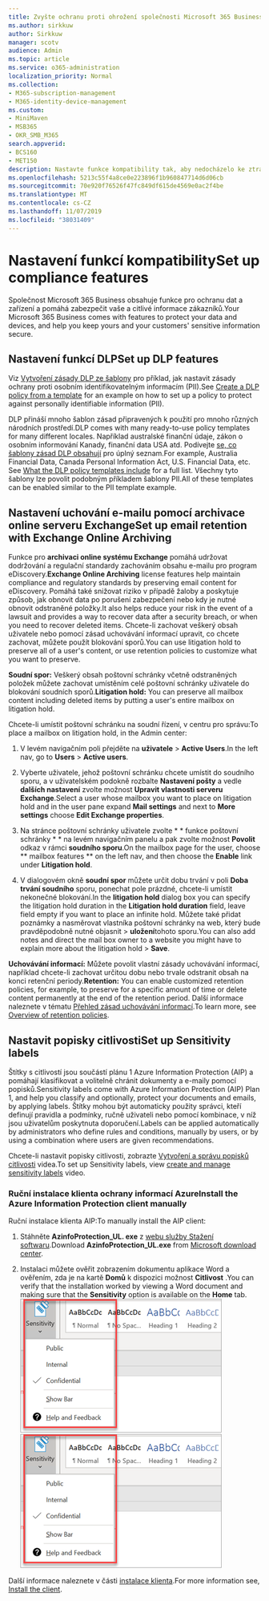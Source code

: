 ```yaml
---
title: Zvyšte ochranu proti ohrožení společnosti Microsoft 365 Business
ms.author: sirkkuw
author: Sirkkuw
manager: scotv
audience: Admin
ms.topic: article
ms.service: o365-administration
localization_priority: Normal
ms.collection:
- M365-subscription-management
- M365-identity-device-management
ms.custom:
- MiniMaven
- MSB365
- OKR_SMB_M365
search.appverid:
- BCS160
- MET150
description: Nastavte funkce kompatibility tak, aby nedocházelo ke ztrátám dat a k popisu citlivých dat.
ms.openlocfilehash: 5213c55f4a8ce0e223896f1b960847714d6d06cb
ms.sourcegitcommit: 70e920f76526f47fc849df615de4569e0ac2f4be
ms.translationtype: MT
ms.contentlocale: cs-CZ
ms.lasthandoff: 11/07/2019
ms.locfileid: "38031409"
---
```

# <a name="set-up-compliance-features"></a><span data-ttu-id="d9905-103">Nastavení funkcí kompatibility</span><span class="sxs-lookup"><span data-stu-id="d9905-103">Set up compliance features</span></span>

<span data-ttu-id="d9905-104">Společnost Microsoft 365 Business obsahuje funkce pro ochranu dat a zařízení a pomáhá zabezpečit vaše a citlivé informace zákazníků.</span><span class="sxs-lookup"><span data-stu-id="d9905-104">Your Microsoft 365 Business comes with features to protect your data and devices, and help you keep yours and your customers' sensitive information secure.</span></span>

## <a name="set-up-dlp-features"></a><span data-ttu-id="d9905-105">Nastavení funkcí DLP</span><span class="sxs-lookup"><span data-stu-id="d9905-105">Set up DLP features</span></span>

<span data-ttu-id="d9905-106">Viz [Vytvoření zásady DLP ze šablony](https://support.office.com/article/59414438-99f5-488b-975c-5023f2254369) pro příklad, jak nastavit zásady ochrany proti osobním identifikovatelným informacím (PII).</span><span class="sxs-lookup"><span data-stu-id="d9905-106">See [Create a DLP policy from a template](https://support.office.com/article/59414438-99f5-488b-975c-5023f2254369) for an example on how to set up a policy to protect against personally identifiable information (PII).</span></span> 
  
<span data-ttu-id="d9905-107">DLP přináší mnoho šablon zásad připravených k použití pro mnoho různých národních prostředí.</span><span class="sxs-lookup"><span data-stu-id="d9905-107">DLP comes with many ready-to-use policy templates for many different locales.</span></span> <span data-ttu-id="d9905-108">Například australské finanční údaje, zákon o osobním informování Kanady, finanční data USA atd. Podívejte [se, co šablony zásad DLP obsahují](https://support.office.com/article/c2e588d3-8f4f-4937-a286-8c399f28953a) pro úplný seznam.</span><span class="sxs-lookup"><span data-stu-id="d9905-108">For example, Australia Financial Data, Canada Personal Information Act, U.S. Financial Data, etc. See [What the DLP policy templates include](https://support.office.com/article/c2e588d3-8f4f-4937-a286-8c399f28953a) for a full list.</span></span> <span data-ttu-id="d9905-109">Všechny tyto šablony lze povolit podobným příkladem šablony PII.</span><span class="sxs-lookup"><span data-stu-id="d9905-109">All of these templates can be enabled similar to the PII template example.</span></span> 
  
## <a name="set-up-email-retention-with-exchange-online-archiving"></a><span data-ttu-id="d9905-110">Nastavení uchování e-mailu pomocí archivace online serveru Exchange</span><span class="sxs-lookup"><span data-stu-id="d9905-110">Set up email retention with Exchange Online Archiving</span></span>

 <span data-ttu-id="d9905-111">Funkce pro **archivaci online systému Exchange** pomáhá udržovat dodržování a regulační standardy zachováním obsahu e-mailu pro program eDiscovery.</span><span class="sxs-lookup"><span data-stu-id="d9905-111">**Exchange Online Archiving** license features help maintain compliance and regulatory standards by preserving email content for eDiscovery.</span></span> <span data-ttu-id="d9905-112">Pomáhá také snižovat riziko v případě žaloby a poskytuje způsob, jak obnovit data po porušení zabezpečení nebo kdy je nutné obnovit odstraněné položky.</span><span class="sxs-lookup"><span data-stu-id="d9905-112">It also helps reduce your risk in the event of a lawsuit and provides a way to recover data after a security breach, or when you need to recover deleted items.</span></span> <span data-ttu-id="d9905-113">Chcete-li zachovat veškerý obsah uživatele nebo pomocí zásad uchovávání informací upravit, co chcete zachovat, můžete použít blokování sporů.</span><span class="sxs-lookup"><span data-stu-id="d9905-113">You can use litigation hold to preserve all of a user's content, or use retention policies to customize what you want to preserve.</span></span>
  
<span data-ttu-id="d9905-114">**Soudní spor:** Veškerý obsah poštovní schránky včetně odstraněných položek můžete zachovat umístěním celé poštovní schránky uživatele do blokování soudních sporů.</span><span class="sxs-lookup"><span data-stu-id="d9905-114">**Litigation hold:** You can preserve all mailbox content including deleted items by putting a user's entire mailbox on litigation hold.</span></span> 
    
<span data-ttu-id="d9905-115">Chcete-li umístit poštovní schránku na soudní řízení, v centru pro správu:</span><span class="sxs-lookup"><span data-stu-id="d9905-115">To place a mailbox on litigation hold, in the Admin center:</span></span>
    
1. <span data-ttu-id="d9905-116">V levém navigačním poli přejděte na **uživatele** \> **Active Users**.</span><span class="sxs-lookup"><span data-stu-id="d9905-116">In the left nav, go to **Users** \> **Active users**.</span></span>
    
2. <span data-ttu-id="d9905-117">Vyberte uživatele, jehož poštovní schránku chcete umístit do soudního sporu, a v uživatelském podokně rozbalte **Nastavení pošty** a vedle **dalších nastavení** zvolte možnost **Upravit vlastnosti serveru Exchange**.</span><span class="sxs-lookup"><span data-stu-id="d9905-117">Select a user whose mailbox you want to place on litigation hold and in the user pane expand **Mail settings** and next to **More settings** choose **Edit Exchange properties**.</span></span>
    
3. <span data-ttu-id="d9905-118">Na stránce poštovní schránky uživatele zvolte \* \* funkce poštovní schránky \* \* na levém navigačním panelu a pak zvolte možnost **Povolit** odkaz v rámci **soudního sporu**.</span><span class="sxs-lookup"><span data-stu-id="d9905-118">On the mailbox page for the user, choose \*\* mailbox features \*\* on the left nav, and then choose the **Enable** link under **Litigation hold**.</span></span>
    
4. <span data-ttu-id="d9905-119">V dialogovém okně **soudní spor** můžete určit dobu trvání v poli **Doba trvání soudního** sporu, ponechat pole prázdné, chcete-li umístit nekonečné blokování.</span><span class="sxs-lookup"><span data-stu-id="d9905-119">In the **litigation hold** dialog box you can specify the litigation hold duration in the **Litigation hold duration** field, leave field empty if you want to place an infinite hold.</span></span> <span data-ttu-id="d9905-120">Můžete také přidat poznámky a nasměrovat vlastníka poštovní schránky na web, který bude pravděpodobně nutné objasnit \> **uložení**tohoto sporu.</span><span class="sxs-lookup"><span data-stu-id="d9905-120">You can also add notes and direct the mail box owner to a website you might have to explain more about the litigation hold \> **Save**.</span></span>
    
<span data-ttu-id="d9905-121">**Uchovávání informací:** Můžete povolit vlastní zásady uchovávání informací, například chcete-li zachovat určitou dobu nebo trvale odstranit obsah na konci retenční periody.</span><span class="sxs-lookup"><span data-stu-id="d9905-121">**Retention:** You can enable customized retention policies, for example, to preserve for a specific amount of time or delete content permanently at the end of the retention period.</span></span> <span data-ttu-id="d9905-122">Další informace naleznete v tématu [Přehled zásad uchovávání informací](https://support.office.com/article/5e377752-700d-4870-9b6d-12bfc12d2423).</span><span class="sxs-lookup"><span data-stu-id="d9905-122">To learn more, see [Overview of retention policies](https://support.office.com/article/5e377752-700d-4870-9b6d-12bfc12d2423).</span></span>

## <a name="set-up-sensitivity-labels"></a><span data-ttu-id="d9905-123">Nastavit popisky citlivosti</span><span class="sxs-lookup"><span data-stu-id="d9905-123">Set up Sensitivity labels</span></span>

<span data-ttu-id="d9905-124">Štítky s citlivostí jsou součástí plánu 1 Azure Information Protection (AIP) a pomáhají klasifikovat a volitelně chránit dokumenty a e-maily pomocí popisků.</span><span class="sxs-lookup"><span data-stu-id="d9905-124">Sensitivity labels come with Azure Information Protection (AIP) Plan 1, and help you classify and optionally, protect your documents and emails, by applying labels.</span></span> <span data-ttu-id="d9905-125">Štítky mohou být automaticky použity správci, kteří definují pravidla a podmínky, ručně uživateli nebo pomocí kombinace, v níž jsou uživatelům poskytnuta doporučení.</span><span class="sxs-lookup"><span data-stu-id="d9905-125">Labels can be applied automatically by administrators who define rules and conditions, manually by users, or by using a combination where users are given recommendations.</span></span>

<span data-ttu-id="d9905-126">Chcete-li nastavit popisky citlivosti, zobrazte [Vytvoření a správu popisků citlivosti](https://support.office.com/article/2fb96b54-7dd2-4f0c-ac8d-170790d4b8b9) videa.</span><span class="sxs-lookup"><span data-stu-id="d9905-126">To set up Sensitivity labels, view [create and manage sensitivity labels](https://support.office.com/article/2fb96b54-7dd2-4f0c-ac8d-170790d4b8b9) video.</span></span>



### <a name="install-the-azure-information-protection-client-manually"></a><span data-ttu-id="d9905-127">Ruční instalace klienta ochrany informací Azure</span><span class="sxs-lookup"><span data-stu-id="d9905-127">Install the Azure Information Protection client manually</span></span>

<span data-ttu-id="d9905-128">Ruční instalace klienta AIP:</span><span class="sxs-lookup"><span data-stu-id="d9905-128">To manually install the AIP client:</span></span>

1. <span data-ttu-id="d9905-129">Stáhněte **AzinfoProtection_UL. exe** z [webu služby Stažení softwaru](https://www.microsoft.com/download/details.aspx?id=53018).</span><span class="sxs-lookup"><span data-stu-id="d9905-129">Download **AzinfoProtection_UL.exe** from [Microsoft download center](https://www.microsoft.com/download/details.aspx?id=53018).</span></span>
 
2. <span data-ttu-id="d9905-130">Instalaci můžete ověřit zobrazením dokumentu aplikace Word a ověřením, zda je na kartě **Domů** k dispozici možnost **Citlivost** .</span><span class="sxs-lookup"><span data-stu-id="d9905-130">You can verify that the installation worked by viewing a Word document and making sure that the **Sensitivity** option is available on the **Home** tab.</span></span>
<br/><span data-ttu-id="d9905-131">![Rozevírací karta zámku v dokumentu aplikace Word.](media/word-sensitivity.png)</span><span class="sxs-lookup"><span data-stu-id="d9905-131">![Protection tab drop-down in a Word document.](media/word-sensitivity.png)</span></span>

<span data-ttu-id="d9905-132">Další informace naleznete v části [instalace klienta](https://docs.microsoft.com/azure/information-protection/infoprotect-tutorial-step3).</span><span class="sxs-lookup"><span data-stu-id="d9905-132">For more information see, [Install the client](https://docs.microsoft.com/azure/information-protection/infoprotect-tutorial-step3).</span></span>
